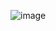 ![image](https://github.com/fecafstudent/AAI-DesignWeb/assets/164428224/fed6de1b-8d58-408b-9eda-826d9b5f5826)
